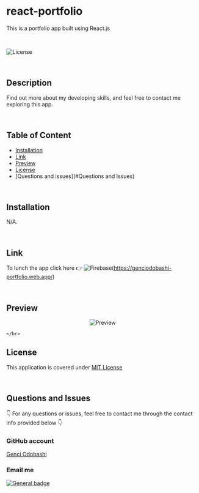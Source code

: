 # react-portfolio

 This is a portfolio app built using React.js

  </br>
  
  ![License](https://img.shields.io/badge/License-MIT%20License-blue.svg)
  
  </br>
  
  ## Description
  
  Find out more about my developing skills, and feel free to contact me exploring this app.
  
  </br>

  ## Table of Content
  

  - [Installation](#installation)
  - [Link](#link)
  - [Preview](#preview)
  - [License](#license)
  - [Questions and issues](#Questions and Issues) 

  </br>

  ## Installation
  
  N/A.
  
  </br>
  
  ## Link
  
  To lunch the app click here  👉  ![Firebase](https://img.shields.io/badge/Firebase-039BE5?style=for-the-badge&logo=Firebase&logoColor=white)(https://genciodobashi-portfolio.web.app/)

  </br>
  
  ## Preview
  
  <div align = "center">
  
  ![Preview]()
  
  </div>

    </br>
  
  ## License
  
  
  This application is covered under [MIT License](https://choosealicense.com/licenses/mit/)
  
  </br>
  
 
  ## Questions and Issues
  
  👇 For any questions or issues, feel free to contact me through the contact info provided below 👇
  
  ### GitHub account  
  
  [Genci Odobashi](https://github.com/odobashigenci)
  
  ### Email me
   
  [![General badge](https://img.shields.io/badge/Gmail-D14836?style=for-the-badge&logo=gmail&logoColor=white)](mailto:odobashigenci@gmail.com)
